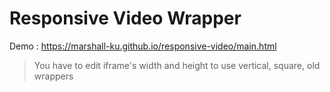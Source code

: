 # Responsive Video Wrapper

Demo : https://marshall-ku.github.io/responsive-video/main.html

>You have to edit iframe's width and height to use vertical, square, old wrappers
